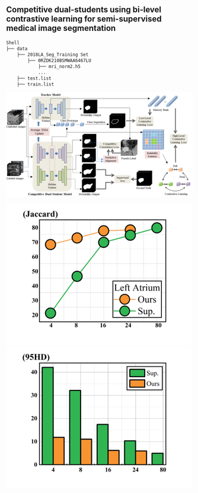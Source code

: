 ## Competitive dual-students using bi-level contrastive learning for semi-supervised medical image segmentation
```
Shell
├── data
    ├── 2018LA_Seg_Training Set
        ├── 0RZDK210BSMWAA6467LU
            ├── mri_norm2.h5
            ...
    ├── test.list
    ├── train.list
```
<img src='./figures/flow.png' width=1000>

<img src='./figures/result_1.png' width=500><img src='./figures/result_2.png' width=500>
